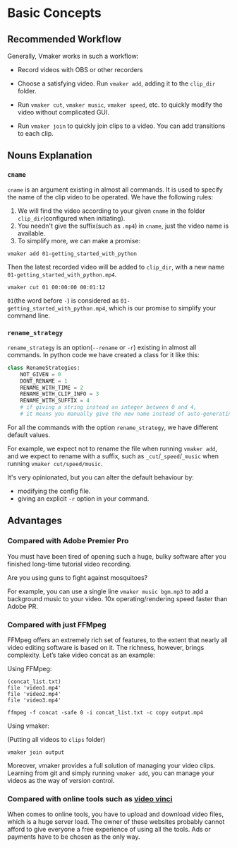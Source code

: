 # Basic Concepts

## Recommended Workflow

Generally, Vmaker works in such a workflow: 

- Record videos with OBS or other recorders 

- Choose a satisfying video. Run `vmaker add`, adding it to the `clip_dir` folder.

- Run `vmaker cut`, `vmaker music`, `vmaker speed`, etc. to quickly modify the video without complicated GUI.

- Run `vmaker join` to quickly join clips to a video. You can add transitions to each clip.

## Nouns Explanation

### `cname`

`cname` is an argument existing in almost all commands. It is used to specify the name of the clip video to be operated. We have the following rules:

1. We will find the video according to your given `cname` in the folder `clip_dir`(configured when initiating).
2. You needn't give the suffix(such as `.mp4`) in `cname`, just the video name is available.
3. To simplify more, we can make a promise:
```shell
vmaker add 01-getting_started_with_python
```
Then the latest recorded video will be added to `clip_dir`, with a new name `01-getting_started_with_python.mp4`.

```shell
vmaker cut 01 00:00:00 00:01:12
```
`01`(the word before `-`) is considered as `01-getting_started_with_python.mp4`, which is our promise to simplify your command line.

### `rename_strategy`

`rename_strategy` is an option(`--rename` or `-r`) existing in almost all commands. In python code we have created a class for it like this:
```python
class RenameStrategies:
    NOT_GIVEN = 0
    DONT_RENAME = 1
    RENAME_WITH_TIME = 2
    RENAME_WITH_CLIP_INFO = 3
    RENAME_WITH_SUFFIX = 4
    # if giving a string instead an integer between 0 and 4, 
    # it means you manually give the new name instead of auto-generating one. 
```
For all the commands with the option `rename_strategy`, we have different default values.

For example, we expect not to rename the file when running `vmaker add`, and we expect to rename with a suffix, such as `_cut`/`_speed`/`_music` when running `vmaker cut/speed/music`.

It's very opinionated, but you can alter the default behaviour by:
- modifying the config file.
- giving an explicit `-r` option in your command.


## Advantages

### Compared with Adobe Premier Pro

You must have been tired of opening such a huge, bulky software after you finished long-time tutorial video recording. 

Are you using guns to fight against mosquitoes?

For example, you can use a single line `vmaker music bgm.mp3` to add a background music to your video. 10x operating/rendering speed faster than Adobe PR.

### Compared with just FFMpeg

FFMpeg offers an extremely rich set of features, to the extent that nearly all video editing software is based on it. The richness, however, brings complexity. Let’s take video concat as an example:

Using FFMpeg:
```text
(concat_list.txt)
file 'video1.mp4'
file 'video2.mp4'
file 'video3.mp4'
```

```shell
ffmpeg -f concat -safe 0 -i concat_list.txt -c copy output.mp4
```

Using vmaker:

(Putting all videos to `clips` folder)
```shell
vmaker join output
```

Moreover, vmaker provides a full solution of managing your video clips. Learning from git and simply running `vmaker add`, you can manage your videos as the way of version control.


### Compared with online tools such as [video vinci](https://videovinci.com/)

When comes to online tools, you have to upload and download video files, which is a huge server load. The owner of these websites probably cannot afford to give everyone a free experience of using all the tools. Ads or payments have to be chosen as the only way.